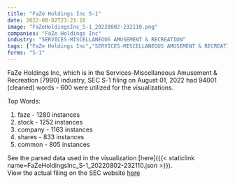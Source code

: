 ```yaml
---
title: "FaZe Holdings Inc S-1"
date: 2022-08-02T23:21:10
image: "FaZeHoldingsInc_S-1_20220802-232110.png"
companies: "FaZe Holdings Inc"
industry: "SERVICES-MISCELLANEOUS AMUSEMENT & RECREATION"
tags: ["FaZe Holdings Inc","SERVICES-MISCELLANEOUS AMUSEMENT & RECREATION","08-01-2022","S-1"]
forms: "S-1"
---
```

FaZe Holdings Inc, which is in the Services-Miscellaneous Amusement & Recreation [7990] industry, SEC S-1 filing on August 01, 2022 had 94001 (cleaned) words - 600 were utilized for the visualizations.

Top Words:
1. faze - 1280 instances
2. stock - 1252 instances
3. company - 1163 instances
4. shares - 833 instances
5. common - 805 instances


See the parsed data used in the visualization [here]({{< staticlink name=FaZeHoldingsInc_S-1_20220802-232110.json >}}).  
View the actual filing on the SEC website [here](https://www.sec.gov/Archives/edgar/data/1839360/0001193125-22-207313.txt)